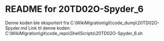# README for 20TD02O-Spyder_6
Denne koden ble eksportert fra C:\WikiMigration\git\code_dump\20TD02O-Spyder.md
Link til denne koden: C:\WikiMigration\git\code_repo\ShellScripts\20TD02O-Spyder_6.sh
